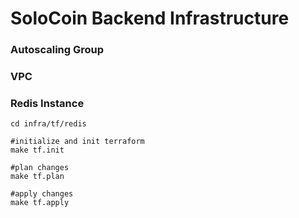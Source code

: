 # SoloCoin  Backend Infrastructure

### Autoscaling Group

### VPC

### Redis Instance

```
cd infra/tf/redis

#initialize and init terraform
make tf.init

#plan changes
make tf.plan

#apply changes
make tf.apply
```
